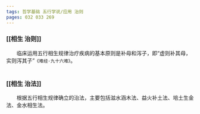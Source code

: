 ```yaml
---
tags: 哲学基础 五行学说/应用 治则
pages: 032 033 269
---
```

### [[相生 治则]]
&emsp;&emsp;临床运用五行相生规律治疗疾病的基本原则是补母和泻子，即“虚则补其母，实则泻其子”`《难经·九十六难》`。<br></br>

### [[相生 治法]]
&emsp;&emsp;根据五行相生规律确立的治法，主要包括滋水涵木法、益火补土法、培土生金法、金水相生法。